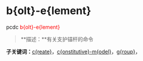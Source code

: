 # b{olt}-e{lement}
pcdc <span style='color: red;'>b{olt}-e{lement}</span>
> **描述：**有关支护锚杆的命令

**子关键词：**[c{reate}](b{olt}-e{lement}/c{reate}/)，[c{onstitutive}-m{odel}](b{olt}-e{lement}/c{onstitutive}-m{odel}/)，[g{roup}](b{olt}-e{lement}/g{roup}/)，
